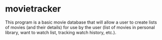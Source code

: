 # movietracker
This program is a basic movie database that will allow a user to create lists of movies (and their details) for use by the user (list of movies in personal library, want to watch list, tracking watch history, etc.).
